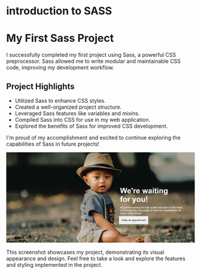 # introduction to SASS

# My First Sass Project

I successfully completed my first project using Sass, a powerful CSS preprocessor. Sass allowed me to write modular and maintainable CSS code, improving my development workflow. 

## Project Highlights

- Utilized Sass to enhance CSS styles.
- Created a well-organized project structure.
- Leveraged Sass features like variables and mixins.
- Compiled Sass into CSS for use in my web application.
- Explored the benefits of Sass for improved CSS development.

I'm proud of my accomplishment and excited to continue exploring the capabilities of Sass in future projects!

![My Project](https://github.com/prynskaf/Jonhson09-SASS/blob/main/assets/img/sasa-pic1.png "Screenshot of My Project")

This screenshot showcases my project, demonstrating its visual appearance and design. Feel free to take a look and explore the features and styling implemented in the project.

